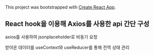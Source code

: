 This project was bootstrapped with [Create React App](https://github.com/facebook/create-react-app).

## React hook을 이용해 Axios를 사용한 api 간단 구성

axios를 사용하여 jsonplaceholder로 비동기 요청

받아온 데이터를 useContext와 useReducer를 통해 전역 상태 관리
